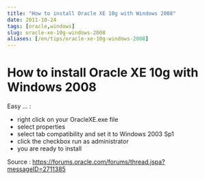 ```yaml
---
title: "How to install Oracle XE 10g with Windows 2008"
date: 2011-10-24
tags: [oracle,windows]
slug: oracle-xe-10g-windows-2008
aliases: [/en/tips/oracle-xe-10g-windows-2008]
---
```

# How to install Oracle XE 10g with Windows 2008

Easy ... :

*	right click on your OracleXE.exe file
*	select properties
*	select tab compatibility and set it to Windows 2003 Sp1
*	click the checkbox run as administrator
*	you are ready to install

Source : https://forums.oracle.com/forums/thread.jspa?messageID=2711385


